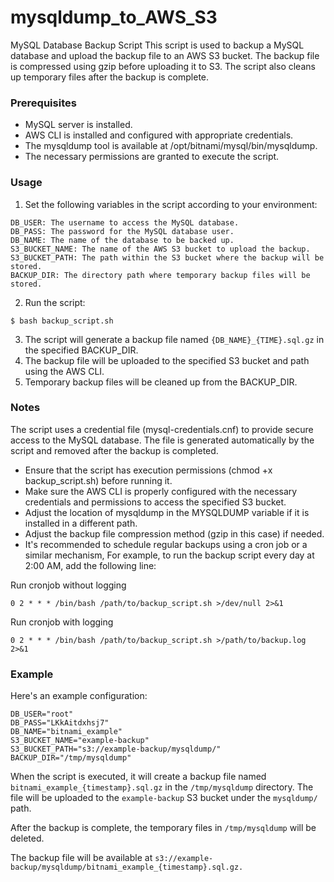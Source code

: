 # mysqldump_to_AWS_S3
MySQL Database Backup Script
This script is used to backup a MySQL database and upload the backup file to an AWS S3 bucket. The backup file is compressed using gzip before uploading it to S3. The script also cleans up temporary files after the backup is complete.

### Prerequisites
- MySQL server is installed.
- AWS CLI is installed and configured with appropriate credentials.
- The mysqldump tool is available at /opt/bitnami/mysql/bin/mysqldump.
- The necessary permissions are granted to execute the script.

### Usage
1. Set the following variables in the script according to your environment:
```
DB_USER: The username to access the MySQL database.
DB_PASS: The password for the MySQL database user.
DB_NAME: The name of the database to be backed up.
S3_BUCKET_NAME: The name of the AWS S3 bucket to upload the backup.
S3_BUCKET_PATH: The path within the S3 bucket where the backup will be stored.
BACKUP_DIR: The directory path where temporary backup files will be stored.
```
2. Run the script:
```
$ bash backup_script.sh
```
3. The script will generate a backup file named ``{DB_NAME}_{TIME}.sql.gz`` in the specified BACKUP_DIR.
4. The backup file will be uploaded to the specified S3 bucket and path using the AWS CLI.
5. Temporary backup files will be cleaned up from the BACKUP_DIR.

### Notes
The script uses a credential file (mysql-credentials.cnf) to provide secure access to the MySQL database. The file is generated automatically by the script and removed after the backup is completed.

- Ensure that the script has execution permissions (chmod +x backup_script.sh) before running it.
- Make sure the AWS CLI is properly configured with the necessary credentials and permissions to access the specified S3 bucket.
- Adjust the location of mysqldump in the MYSQLDUMP variable if it is installed in a different path.
- Adjust the backup file compression method (gzip in this case) if needed.
- It's recommended to schedule regular backups using a cron job or a similar mechanism, For example, to run the backup script every day at 2:00 AM, add the following line:

Run cronjob without logging
```
0 2 * * * /bin/bash /path/to/backup_script.sh >/dev/null 2>&1
```
Run cronjob with logging
```
0 2 * * * /bin/bash /path/to/backup_script.sh >/path/to/backup.log 2>&1
```
### Example
Here's an example configuration:
```
DB_USER="root"
DB_PASS="LKkAitdxhsj7"
DB_NAME="bitnami_example"
S3_BUCKET_NAME="example-backup"
S3_BUCKET_PATH="s3://example-backup/mysqldump/"
BACKUP_DIR="/tmp/mysqldump"
```
When the script is executed, it will create a backup file named ``bitnami_example_{timestamp}.sql.gz`` in the ``/tmp/mysqldump`` directory. The file will be uploaded to the ``example-backup`` S3 bucket under the ``mysqldump/`` path.

After the backup is complete, the temporary files in ``/tmp/mysqldump`` will be deleted.

The backup file will be available at ``s3://example-backup/mysqldump/bitnami_example_{timestamp}.sql.gz.``
